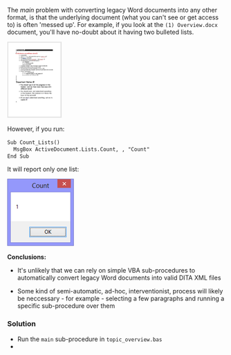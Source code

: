 
The *main* problem with converting legacy Word documents into any other format, is that the underlying document (what you can't see or get access to) is often 'messed up'. For example, if you look at the ``(1) Overview.docx`` document, you'll have no-doubt about it having two bulleted lists.

<img src="overview.png" width="25%" height="25%">

However, if you run:

```
Sub Count_Lists()
  MsgBox ActiveDocument.Lists.Count, , "Count"
End Sub
```

It will report only one list:

![image](count.png)

**Conclusions:** 

* It's unlikely that we can rely on simple VBA sub-procedures to automatically convert legacy Word documents into valid DITA XML files

* Some kind of semi-automatic, ad-hoc, interventionist, process will likely be neccessary - for example - selecting a few paragraphs and running a specific sub-procedure over them

### Solution

* Run the ``main`` sub-procedure in ``topic_overview.bas``
* 
